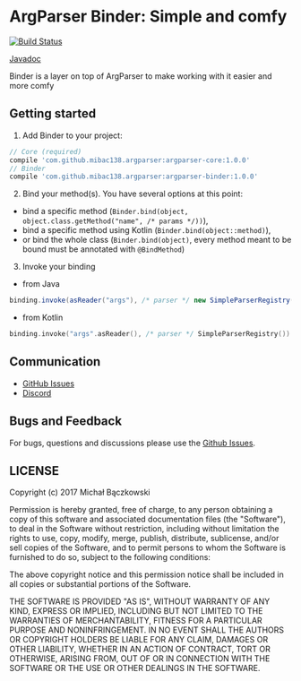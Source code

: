# ArgParser Binder: Simple and comfy

[![Build Status](https://travis-ci.org/mibac138/ArgParser.svg?branch=master)](https://travis-ci.org/mibac138/ArgParser) 

[Javadoc](https://mibac138.github.com/ArgParser/javadoc/binder)

Binder is a layer on top of ArgParser to make working with it easier and more comfy

## Getting started

1. Add Binder to your project:
```groovy
// Core (required)
compile 'com.github.mibac138.argparser:argparser-core:1.0.0'
// Binder
compile 'com.github.mibac138.argparser:argparser-binder:1.0.0'
```

2. Bind your method(s). You have several options at this point:
- bind a specific method (`Binder.bind(object, object.class.getMethod("name", /* params */))`),
- bind a specific method using Kotlin (`Binder.bind(object::method)`),
- or bind the whole class (`Binder.bind(object)`, every method meant to be bound must be annotated with `@BindMethod`)

3. Invoke your binding
- from Java
```java
binding.invoke(asReader("args"), /* parser */ new SimpleParserRegistry())
 ```
 - from Kotlin
 ```kotlin
 binding.invoke("args".asReader(), /* parser */ SimpleParserRegistry())
 ```

## Communication

- [GitHub Issues](https://github.com/mibac138/ArgParser/issues)
- [Discord](https://discord.gg/9wxjQuv)

## Bugs and Feedback

For bugs, questions and discussions please use the [Github Issues](https://github.com/mibac138/ArgParser/issues).

 
## LICENSE

Copyright (c) 2017 Michał Bączkowski

Permission is hereby granted, free of charge, to any person obtaining a copy
of this software and associated documentation files (the "Software"), to deal
in the Software without restriction, including without limitation the rights
to use, copy, modify, merge, publish, distribute, sublicense, and/or sell
copies of the Software, and to permit persons to whom the Software is
furnished to do so, subject to the following conditions:

The above copyright notice and this permission notice shall be included in all
copies or substantial portions of the Software.

THE SOFTWARE IS PROVIDED "AS IS", WITHOUT WARRANTY OF ANY KIND, EXPRESS OR
IMPLIED, INCLUDING BUT NOT LIMITED TO THE WARRANTIES OF MERCHANTABILITY,
FITNESS FOR A PARTICULAR PURPOSE AND NONINFRINGEMENT. IN NO EVENT SHALL THE
AUTHORS OR COPYRIGHT HOLDERS BE LIABLE FOR ANY CLAIM, DAMAGES OR OTHER
LIABILITY, WHETHER IN AN ACTION OF CONTRACT, TORT OR OTHERWISE, ARISING FROM,
OUT OF OR IN CONNECTION WITH THE SOFTWARE OR THE USE OR OTHER DEALINGS IN THE
SOFTWARE.